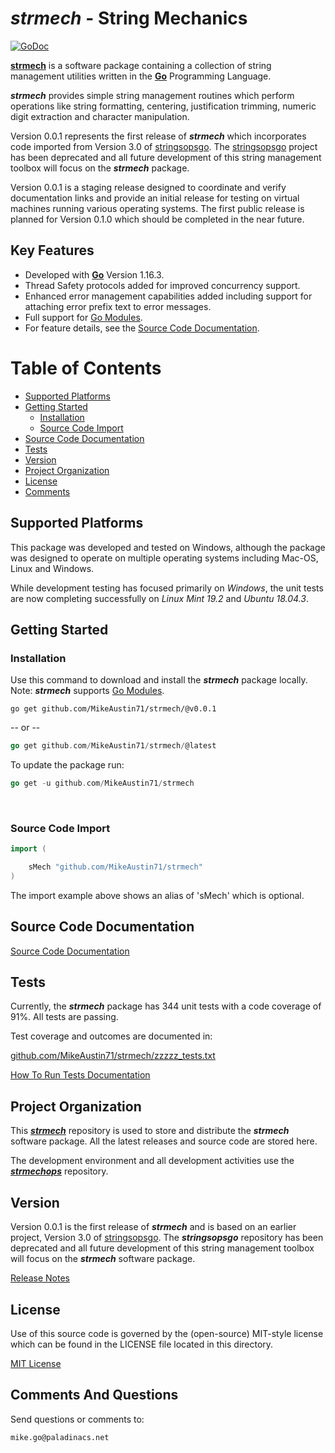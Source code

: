 # *strmech* - String Mechanics

[![GoDoc](https://godoc.org/github.com/MikeAustin71/strmech?status.svg)](https://godoc.org/github.com/MikeAustin71/strmech)

[**strmech**](https://github.com/MikeAustin71/strmech) is a software package containing a collection of string management utilities written in the [**Go**](https://golang.org/) Programming Language. 

***strmech*** provides simple string management routines which perform operations like string formatting, centering, justification trimming, numeric digit extraction and character manipulation. 

Version 0.0.1 represents the first release of ***strmech*** which incorporates code imported from Version 3.0 of [stringsopsgo](https://github.com/MikeAustin71/stringopsgo). The [stringsopsgo](https://github.com/MikeAustin71/stringopsgo) project has been deprecated and all future development of this string management toolbox will focus on the ***strmech*** package.

Version 0.0.1 is a staging release designed to coordinate and verify documentation links and provide an initial release for testing on virtual machines running various operating systems. The first public release is planned for Version 0.1.0 which should be completed in the near future.



## Key Features  

- Developed with  [**Go**](https://golang.org/) Version 1.16.3.
- Thread Safety protocols added for improved concurrency support.
- Enhanced error management capabilities added including support for attaching error prefix text to error messages. 
- Full support for [Go Modules](https://golang.org/ref/mod).
- For feature details, see the [Source Code Documentation](http://godoc.org/github.com/MikeAustin71/strmech).    



# Table of Contents

+ [Supported Platforms](#supported-platforms)
+ [Getting Started](#getting-started)
    - [Installation](#installation)
    - [Source Code Import](#source-code-import)
+ [Source Code Documentation](#source-code-documentation)
+ [Tests](#tests)
+ [Version](#version)
+ [Project Organization](#project-organization)
+ [License](#license)
+ [Comments](#comments-and-questions) 



## Supported Platforms

This package was developed and tested on Windows, although the package
was designed to operate on multiple operating systems including 
Mac-OS, Linux and Windows.

While development testing has focused primarily on *Windows*, the unit
tests are now completing successfully on *Linux Mint 19.2* and *Ubuntu 18.04.3*.



## Getting Started

### Installation
Use this command to download and install the ***strmech*** package locally. Note: ***strmech*** supports [Go Modules](https://golang.org/ref/mod).

    go get github.com/MikeAustin71/strmech/@v0.0.1

-- or --

```go
go get github.com/MikeAustin71/strmech/@latest
```



To update the package run:  

```go
go get -u github.com/MikeAustin71/strmech
```


​    


### Source Code Import        
```go
import (

	sMech "github.com/MikeAustin71/strmech"
)

```

The import example above shows an alias of 'sMech' which is optional.



## Source Code Documentation

 [Source Code Documentation](http://godoc.org/github.com/MikeAustin71/strmech)   



## Tests

Currently, the ***strmech*** package has 344 unit tests with a code coverage of 91%. All tests are passing.

Test coverage and outcomes are documented in:

[github.com/MikeAustin71/strmech/zzzzz_tests.txt](./zzzzz_tests.txt)

[How To Run Tests Documentation](./wt_HowToRunTests.md)



## Project Organization

This [***strmech***](https://github.com/MikeAustin71/strmech) repository is used to store and distribute the ***strmech*** software package. All the latest releases and source code are stored here. 

The development environment and all development activities use the [***strmechops***](https://github.com/MikeAustin71/strmechops) repository.



## Version

Version 0.0.1 is the first release of ***strmech*** and is based on an earlier project, Version 3.0 of [stringsopsgo](https://github.com/MikeAustin71/stringopsgo). The ***stringsopsgo*** repository has been deprecated and all future development of this string management toolbox will focus on the ***strmech*** software package. 

[Release Notes](./releasenotes.md)



## License

Use of this source code is governed by the (open-source) MIT-style license which can be found in the LICENSE file located in this directory.

[MIT License](./LICENSE)



## Comments And Questions

Send questions or comments to:

    mike.go@paladinacs.net



